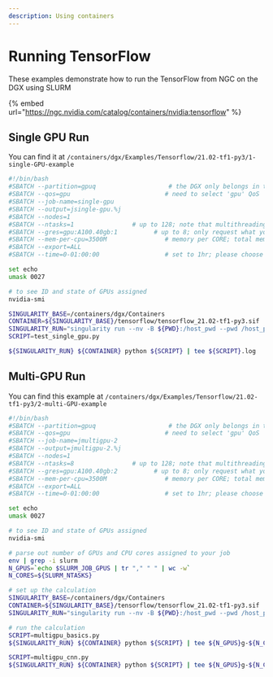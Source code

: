 ```yaml
---
description: Using containers
---
```


# Running TensorFlow

These examples demonstrate how to run the TensorFlow from NGC on the DGX using SLURM

{% embed url="https://ngc.nvidia.com/catalog/containers/nvidia:tensorflow" %}

## Single GPU Run

You can find it at `/containers/dgx/Examples/Tensorflow/21.02-tf1-py3/1-single-GPU-example`

```bash
#!/bin/bash
#SBATCH --partition=gpuq                    # the DGX only belongs in the 'gpu'  partition
#SBATCH --qos=gpu                          # need to select 'gpu' QoS
#SBATCH --job-name=single-gpu
#SBATCH --output=jsingle-gpu.%j
#SBATCH --nodes=1
#SBATCH --ntasks=1                # up to 128; note that multithreading is enabled
#SBATCH --gres=gpu:A100.40gb:1          # up to 8; only request what you need
#SBATCH --mem-per-cpu=3500M                # memory per CORE; total memory is 1 TB (1,000,000 MB)
#SBATCH --export=ALL
#SBATCH --time=0-01:00:00                  # set to 1hr; please choose carefully

set echo
umask 0027

# to see ID and state of GPUs assigned
nvidia-smi

SINGULARITY_BASE=/containers/dgx/Containers
CONTAINER=${SINGULARITY_BASE}/tensorflow/tensorflow_21.02-tf1-py3.sif
SINGULARITY_RUN="singularity run --nv -B ${PWD}:/host_pwd --pwd /host_pwd"
SCRIPT=test_single_gpu.py

${SINGULARITY_RUN} ${CONTAINER} python ${SCRIPT} | tee ${SCRIPT}.log
```

## Multi-GPU Run

You can find this example at `/containers/dgx/Examples/Tensorflow/21.02-tf1-py3/2-multi-GPU-example`

```bash
#!/bin/bash
#SBATCH --partition=gpuq                    # the DGX only belongs in the 'gpu'  partition
#SBATCH --qos=gpu                          # need to select 'gpu' QoS
#SBATCH --job-name=jmultigpu-2
#SBATCH --output=jmultigpu-2.%j
#SBATCH --nodes=1
#SBATCH --ntasks=8                # up to 128; note that multithreading is enabled
#SBATCH --gres=gpu:A100.40gb:2          # up to 8; only request what you need
#SBATCH --mem-per-cpu=3500M                # memory per CORE; total memory is 1 TB (1,000,000 MB)
#SBATCH --export=ALL
#SBATCH --time=0-01:00:00                  # set to 1hr; please choose carefully

set echo
umask 0027

# to see ID and state of GPUs assigned
nvidia-smi

# parse out number of GPUs and CPU cores assigned to your job
env | grep -i slurm
N_GPUS=`echo $SLURM_JOB_GPUS | tr "," " " | wc -w`
N_CORES=${SLURM_NTASKS}

# set up the calculation
SINGULARITY_BASE=/containers/dgx/Containers
CONTAINER=${SINGULARITY_BASE}/tensorflow/tensorflow_21.02-tf1-py3.sif
SINGULARITY_RUN="singularity run --nv -B ${PWD}:/host_pwd --pwd /host_pwd"

# run the calculation
SCRIPT=multigpu_basics.py
${SINGULARITY_RUN} ${CONTAINER} python ${SCRIPT} | tee ${N_GPUS}g-${N_CORES}c-${SCRIPT}.log

SCRIPT=multigpu_cnn.py
${SINGULARITY_RUN} ${CONTAINER} python ${SCRIPT} | tee ${N_GPUS}g-${N_CORES}c-${SCRIPT}.log
```

